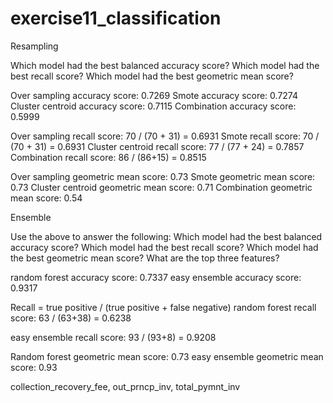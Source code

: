 # exercise11_classification
Resampling

Which model had the best balanced accuracy score?
Which model had the best recall score?
Which model had the best geometric mean score?

Over sampling accuracy score: 0.7269
Smote accuracy score: 0.7274
Cluster centroid accuracy score: 0.7115
Combination accuracy score: 0.5999

Over sampling recall score: 70 / (70 + 31) = 0.6931
Smote recall score: 70 / (70 + 31) = 0.6931
Cluster centroid recall score: 77 / (77 + 24) = 0.7857
Combination recall score: 86 / (86+15) = 0.8515

Over sampling geometric mean score: 0.73
Smote geometric mean score: 0.73
Cluster centroid geometric mean score: 0.71
Combination geometric mean score: 0.54


Ensemble 

Use the above to answer the following:
Which model had the best balanced accuracy score?
Which model had the best recall score?
Which model had the best geometric mean score?
What are the top three features?

random forest accuracy score: 0.7337
easy ensemble accuracy score: 0.9317

Recall = true positive / (true positive + false negative)
random forest recall score: 63 / (63+38) = 
0.6238

easy ensemble recall score: 93 / (93+8) = 0.9208

Random forest geometric mean score: 0.73
easy ensemble geometric mean score: 0.93

collection_recovery_fee, out_prncp_inv, total_pymnt_inv
